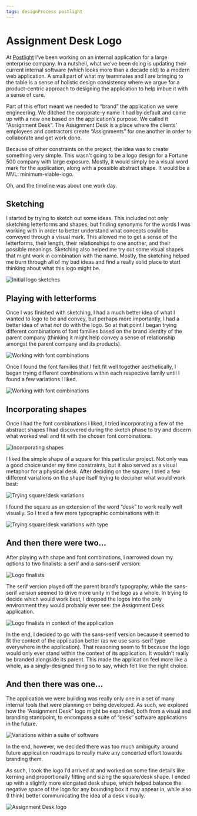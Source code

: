 ```yaml
---
tags: designProcess postlight
---
```


# Assignment Desk Logo

At [Postlight](http://www.postlight.com) I’ve been working on an internal application for a large enterprise company. In a nutshell, what we’ve been doing is updating their current internal software (which looks more than a decade old) to a modern web application. A small part of what my teammates and I are bringing to the table is a sense of holistic design consistency where we argue for a product-centric approach to designing the application to help imbue it with a sense of care.

Part of this effort meant we needed to “brand” the application we were engineering. We ditched the corporate-y name it had by default and came up with a new one based on the application’s purpose. We called it “Assignment Desk”. The Assignment Desk is a place where the clients’ employees and contractors create “Assignments” for one another in order to collaborate and get work done.

Because of other constraints on the project, the idea was to create something very simple. This wasn't going to be a logo design for a Fortune 500 company with large exposure. Mostly, it would simply be a visual word mark for the application, along with a possible abstract shape. It would be a MVL: minimum-viable-logo.

Oh, and the timeline was about one work day.

## Sketching

I started by trying to sketch out some ideas. This included not only sketching letterforms and shapes, but finding synonyms for the words I was working with in order to better understand what concepts could be conveyed through a visual mark. This allowed me to get a sense of the letterforms, their length, their relationships to one another, and their possible meanings. Sketching also helped me try out some visual shapes that might work in combination with the name. Mostly, the sketching helped me burn through all of my bad ideas and find a really solid place to start thinking about what this logo might be.

![Initial logo sketches](https://cdn.jim-nielsen.com/blog/2015/assignment-desk-sketches.jpg)

## Playing with letterforms

Once I was finished with sketching, I had a much better idea of what I wanted to logo to be and convey, but perhaps more importantly, I had a better idea of what *not* do with the logo. So at that point I began trying different combinations of font families based on the brand identity of the parent company (thinking it might help convey a sense of relationship amongst the parent company and its products).

![Working with font combinations](https://cdn.jim-nielsen.com/blog/2015/assignment-desk-font-combinations.gif)

Once I found the font families that I felt fit well together aesthetically, I began trying different combinations within each respective family until I found a few variations I liked.

![Working with font combinations](https://cdn.jim-nielsen.com/blog/2015/assignment-desk-inner-font-family-combinations.png)

## Incorporating shapes

Once I had the font combinations I liked, I tried incorporating a few of the abstract shapes I had discovered during the sketch phase to try and discern what worked well and fit with the chosen font combinations.

![Incorporating shapes](https://cdn.jim-nielsen.com/blog/2015/assignment-desk-incorporating-shapes.png)

I liked the simple shape of a square for this particular project. Not only was a good choice under my time constraints, but it also served as a visual metaphor for a physical desk. After deciding on the square, I tried a few different variations on the shape itself trying to decipher what would work best:

![Trying square/desk variations](https://cdn.jim-nielsen.com/blog/2015/assignment-desk-shape-variations.png)

I found the square as an extension of the word “desk” to work really well visually. So I tried a few more typographic combinations with it:

![Trying square/desk variations with type](https://cdn.jim-nielsen.com/blog/2015/assignment-desk-square-font-combos.png)

## And then there were two...

After playing with shape and font combinations, I narrowed down my options to two finalists: a serif and a sans-serif version:

![Logo finalists](https://cdn.jim-nielsen.com/blog/2015/assignment-desk-finalists.png)

The serif version played off the parent brand’s typography, while the sans-serif version seemed to drive more unity in the logo as a whole. In trying to decide which would work best, I dropped the logos into the only environment they would probably ever see: the Assignment Desk application.

![Logo finalists in context of the application](https://cdn.jim-nielsen.com/blog/2015/assignment-desk-finalists-in-context.gif)

In the end, I decided to go with the sans-serif version because it seemed to fit the context of the application better (as we use sans-serif type everywhere in the application). That reasoning seem to fit because the logo would only ever stand within the context of its application. It wouldn’t really be branded alongside its parent. This made the application feel more like a whole, as a singly-designed thing so to say, which felt like the right choice.

## And then there was one...

The application we were building was really only one in a set of many internal tools that were planning on being developed. As such, we explored how the “Assignment Desk” logo might be expanded, both from a visual and branding standpoint, to encompass a suite of “desk” software applications in the future.

![Variations within a suite of software](https://cdn.jim-nielsen.com/blog/2015/assignment-desk-software-suite-variations.png)

In the end, however, we decided there was too much ambiguity around future application roadmaps to really make any concerted effort towards branding them.

As such, I took the logo I’d arrived at and worked on some fine details like kerning and proportionally fitting and sizing the square/desk shape. I ended up with a slightly more elongated desk shape, which helped balance the negative space of the logo for any bounding box it may appear in, while also (I think) better communicating the idea of a desk visually.

![Assignment Desk logo](https://cdn.jim-nielsen.com/blog/2015/assignment-desk-final.png)
